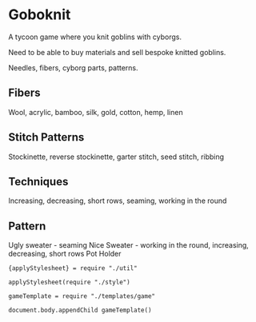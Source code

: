 Goboknit
========

A tycoon game where you knit goblins with cyborgs.

Need to be able to buy materials and sell bespoke knitted goblins.

Needles, fibers, cyborg parts, patterns.

Fibers
------

Wool, acrylic, bamboo, silk, gold, cotton, hemp, linen

Stitch Patterns
---------------

Stockinette, reverse stockinette, garter stitch, seed stitch, ribbing

Techniques
----------

Increasing, decreasing, short rows, seaming, working in the round

Pattern
-------

Ugly sweater - seaming
Nice Sweater - working in the round, increasing, decreasing, short rows
Pot Holder

    {applyStylesheet} = require "./util"

    applyStylesheet(require "./style")

    gameTemplate = require "./templates/game"

    document.body.appendChild gameTemplate()
